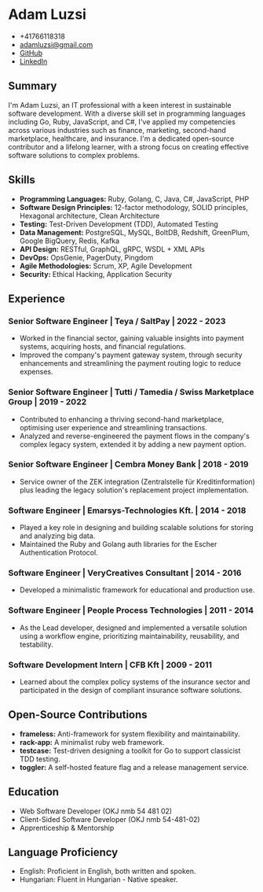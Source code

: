 # Adam Luzsi

- +41766118318
- adamluzsi@gmail.com
- [GitHub](https://github.com/adamluzsi/)
- [LinkedIn](https://www.linkedin.com/in/adam-luzsi-6233068b/)

## Summary

I'm Adam Luzsi, an IT professional with a keen interest in sustainable software development.
With a diverse skill set in programming languages including Go, Ruby, JavaScript, and C#, I've applied my competencies
across various industries such as finance, marketing, second-hand marketplace, healthcare, and insurance.
I'm a dedicated open-source contributor and a lifelong learner, with a strong focus on creating effective software
solutions to complex problems.

## Skills

- **Programming Languages:** Ruby, Golang, C, Java, C#, JavaScript, PHP
- **Software Design Principles:** 12-factor methodology, SOLID principles, Hexagonal architecture, Clean Architecture
- **Testing:** Test-Driven Development (TDD), Automated Testing
- **Data Management:** PostgreSQL, MySQL, BoltDB, Redshift, GreenPlum, Google BigQuery, Redis, Kafka
- **API Design:** RESTful, GraphQL, gRPC, WSDL + XML APIs
- **DevOps:** OpsGenie, PagerDuty, Pingdom
- **Agile Methodologies:** Scrum, XP, Agile Development
- **Security:** Ethical Hacking, Application Security

## Experience

### Senior Software Engineer | Teya / SaltPay | 2022 - 2023

- Worked in the financial sector, gaining valuable insights into
  payment systems, acquiring hosts, and financial regulations.
- Improved the company's payment gateway system, through security enhancements
  and streamlining the payment routing logic to reduce expenses.

### Senior Software Engineer | Tutti / Tamedia / Swiss Marketplace Group | 2019 - 2022

- Contributed to enhancing a thriving second-hand marketplace, optimising user experience and streamlining transactions.
- Analyzed and reverse-engineered the payment flows in the company's complex legacy system, extended it by adding a new
  payment option.

### Senior Software Engineer | Cembra Money Bank | 2018 - 2019

- Service owner of the ZEK integration (Zentralstelle für Kreditinformation) plus leading the legacy solution's
  replacement project implementation.

### Software Engineer | Emarsys-Technologies Kft. | 2014 - 2018

- Played a key role in designing and building scalable solutions for storing and analyzing big data.
- Maintained the Ruby and Golang auth libraries for the Escher Authentication Protocol.

### Software Engineer | VeryCreatives Consultant | 2014 - 2016

- Developed a minimalistic framework for educational and production use.

### Software Engineer | People Process Technologies | 2011 - 2014

- As the Lead developer, designed and implemented a versatile solution using a workflow engine, prioritizing
  maintainability, reusability, and testability.

### Software Development Intern | CFB Kft | 2009 - 2011

- Learned about the complex policy systems of the insurance sector and participated in the design of compliant insurance
  software solutions.

## Open-Source Contributions

- **frameless:** Anti-framework for system flexibility and maintainability.
- **rack-app:** A minimalist ruby web framework.
- **testcase:** Test-driven designing a toolkit for Go to support classicist TDD testing.
- **toggler:** A self-hosted feature flag and a release management service.

## Education

- Web Software Developer (OKJ nmb 54 481 02)
- Client-Sided Software Developer (OKJ nmb 54-481-02)
- Apprenticeship & Mentorship

## Language Proficiency

- English: Proficient in English, both written and spoken.
- Hungarian: Fluent in Hungarian - Native speaker.

